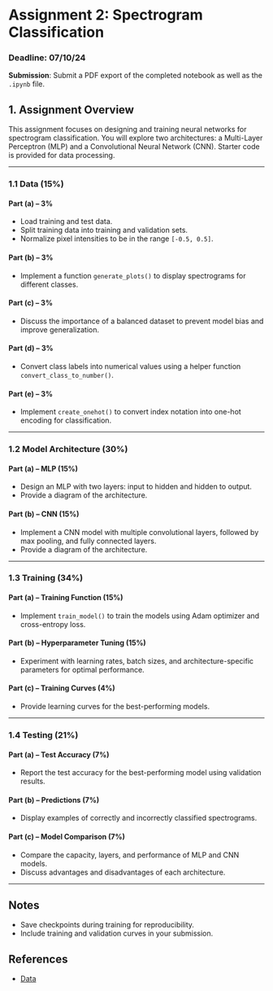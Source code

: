 
# Assignment 2: Spectrogram Classification

### Deadline: 07/10/24
**Submission**: Submit a PDF export of the completed notebook as well as the `.ipynb` file.

## 1. Assignment Overview
This assignment focuses on designing and training neural networks for spectrogram classification. You will explore two architectures: a Multi-Layer Perceptron (MLP) and a Convolutional Neural Network (CNN). Starter code is provided for data processing.

---

### 1.1 Data (15%)

#### Part (a) – 3%
- Load training and test data.
- Split training data into training and validation sets.
- Normalize pixel intensities to be in the range `[-0.5, 0.5]`.

#### Part (b) – 3%
- Implement a function `generate_plots()` to display spectrograms for different classes.

#### Part (c) – 3%
- Discuss the importance of a balanced dataset to prevent model bias and improve generalization.

#### Part (d) – 3%
- Convert class labels into numerical values using a helper function `convert_class_to_number()`.

#### Part (e) – 3%
- Implement `create_onehot()` to convert index notation into one-hot encoding for classification.

---

### 1.2 Model Architecture (30%)

#### Part (a) – MLP (15%)
- Design an MLP with two layers: input to hidden and hidden to output.
- Provide a diagram of the architecture.

#### Part (b) – CNN (15%)
- Implement a CNN model with multiple convolutional layers, followed by max pooling, and fully connected layers.
- Provide a diagram of the architecture.

---

### 1.3 Training (34%)

#### Part (a) – Training Function (15%)
- Implement `train_model()` to train the models using Adam optimizer and cross-entropy loss.

#### Part (b) – Hyperparameter Tuning (15%)
- Experiment with learning rates, batch sizes, and architecture-specific parameters for optimal performance.

#### Part (c) – Training Curves (4%)
- Provide learning curves for the best-performing models.

---

### 1.4 Testing (21%)

#### Part (a) – Test Accuracy (7%)
- Report the test accuracy for the best-performing model using validation results.

#### Part (b) – Predictions (7%)
- Display examples of correctly and incorrectly classified spectrograms.

#### Part (c) – Model Comparison (7%)
- Compare the capacity, layers, and performance of MLP and CNN models.
- Discuss advantages and disadvantages of each architecture.

---

## Notes
- Save checkpoints during training for reproducibility.
- Include training and validation curves in your submission.

## References
- [Data](https://drive.google.com/file/d/1VJ8xHKqd_aFrSwZRMyTpOnsIwnWqAfkh/view)
